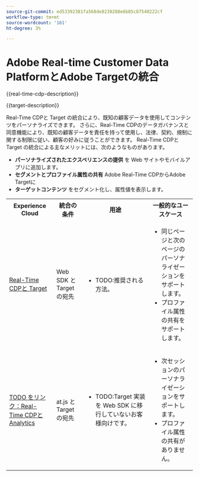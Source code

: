```yaml
---
source-git-commit: ed53392381fa568de8230288e6b85c87540222cf
workflow-type: tm+mt
source-wordcount: '161'
ht-degree: 3%

---
```



# Adobe Real-time Customer Data PlatformとAdobe Targetの統合

{{real-time-cdp-description}}

{{target-description}}

Real-Time CDPと Target の統合により、既知の顧客データを使用してコンテンツをパーソナライズできます。 さらに、Real-Time CDPのデータガバナンスと同意機能により、既知の顧客データを責任を持って使用し、法律、契約、規制に関する制限に従い、顧客の好みに従うことができます。 Real-Time CDPと Target の統合による主なメリットには、次のようなものがあります。

+ **パーソナライズされたエクスペリエンスの提供** を Web サイトやモバイルアプリに追加します。
+ **セグメントとプロファイル属性の共有** Adobe Real-Time CDPからAdobe Targetに
+ **ターゲットコンテンツ** をセグメント化し、属性値を表示します。

<table>
    <tr>
        <tr>
            <th>Experience Cloud</th>
            <th>統合の条件</th>
            <th>用途</th>
            <th>一般的なユースケース</th>
        </tr>
    </tr>
    <tr>
        <td><a href="../../integrations/tutorials/real-time-cdp-target/web-sdk-and-target-destination.md" target="_blank" rel="noreferrer">Real-Time CDPと Target</a></td>
        <td>Web SDK と Target の宛先</td>
        <td>
            <ul>
                <li>TODO:推奨される方法。</li>
            </ul>
        </td>
        <td>
            <ul>
                <li>同じページと次のページのパーソナライゼーションをサポートします。</li>
                <li>プロファイル属性の共有をサポートします。</li>
            </ul>
        </td>
    </tr>
    <tr>
        <td><a href="https://adobe.com" target="_blank" rel="noreferrer">TODO をリンク：Real-Time CDPと Analytics</a></td>
        <td>at.js と Target の宛先</td>
        <td>
            <ul>
                <li>TODO:Target 実装を Web SDK に移行していないお客様向けです。</li>
            </ul>
        </td>
        <td>
            <ul>
                <li>次セッションのパーソナライゼーションをサポートします。</li>
                <li>プロファイル属性の共有がありません。</li>
            </ul>
        </td>
    </tr>            
</table>
